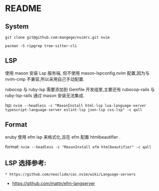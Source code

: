 # README

## System

```
git clone git@github.com:mangege/nvimrc.git nvim

pacman -S ripgrep tree-sitter-cli
```


## LSP

使用 mason 安装 Lsp 服务端, 但不使用 mason-lspconfig.nvim 配置,因为与 nvim-cmp 不兼容,所以采用自己手动配置.


rubocop 与 ruby-lsp 需要添加到 Gemfile 开发组里,主要还有 rubocop-rails 与 ruby-lsp-rails 通过 mason 安装无法集成.

lsp: `nvim --headless -c "MasonInstall html-lsp lua-language-server typescript-language-server eslint-lsp json-lsp css-lsp" -c qall`

## Format

eruby 使用 efm lsp 来格式化,且在 efm 配置 htmlbeautifier .

format: `nvim --headless -c "MasonInstall efm htmlbeautifier" -c qall`

## LSP 选择参考:

    * https://github.com/neoclide/coc.nvim/wiki/Language-servers
* https://github.com/mattn/efm-langserver

